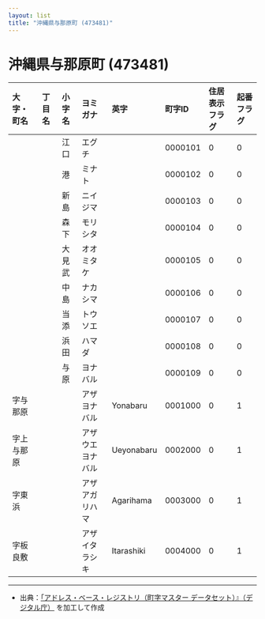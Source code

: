 ```yaml
---
layout: list
title: "沖縄県与那原町 (473481)"
---
```


# 沖縄県与那原町 (473481)

| 大字・町名 | 丁目名 | 小字名 | ヨミガナ | 英字 | 町字ID | 住居表示フラグ | 起番フラグ |
|:---|:---|:---|:---|:---|:---|:---|:---|
|  |  | 江口 | エグチ |  | 0000101 | 0 | 0 |
|  |  | 港 | ミナト |  | 0000102 | 0 | 0 |
|  |  | 新島 | ニイジマ |  | 0000103 | 0 | 0 |
|  |  | 森下 | モリシタ |  | 0000104 | 0 | 0 |
|  |  | 大見武 | オオミタケ |  | 0000105 | 0 | 0 |
|  |  | 中島 | ナカシマ |  | 0000106 | 0 | 0 |
|  |  | 当添 | トウソエ |  | 0000107 | 0 | 0 |
|  |  | 浜田 | ハマダ |  | 0000108 | 0 | 0 |
|  |  | 与原 | ヨナバル |  | 0000109 | 0 | 0 |
| 字与那原 |  |  | アザヨナバル | Yonabaru | 0001000 | 0 | 1 |
| 字上与那原 |  |  | アザウエヨナバル | Ueyonabaru | 0002000 | 0 | 1 |
| 字東浜 |  |  | アザアガリハマ | Agarihama | 0003000 | 0 | 1 |
| 字板良敷 |  |  | アザイタラシキ | Itarashiki | 0004000 | 0 | 1 |

---

- 出典：[「アドレス・ベース・レジストリ（町字マスター データセット）』（デジタル庁）](https://www.digital.go.jp/policies/base_registry_address/) を加工して作成